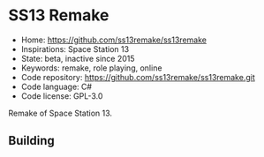 # SS13 Remake

- Home: https://github.com/ss13remake/ss13remake
- Inspirations: Space Station 13
- State: beta, inactive since 2015
- Keywords: remake, role playing, online
- Code repository: https://github.com/ss13remake/ss13remake.git
- Code language: C#
- Code license: GPL-3.0

Remake of Space Station 13.

## Building
